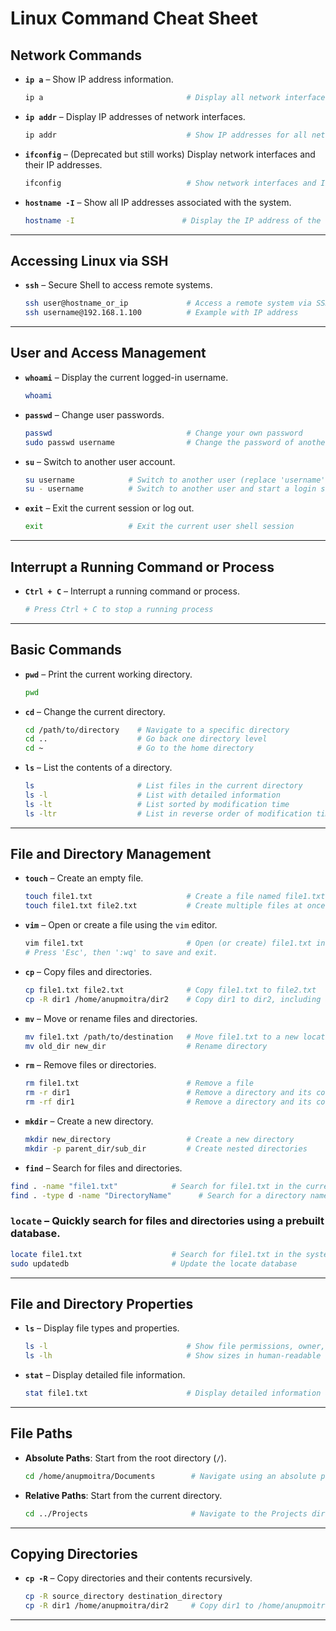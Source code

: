 # **Linux Command Cheat Sheet**  

## **Network Commands**  

- **`ip a`** – Show IP address information.  
  ```bash  
  ip a                                # Display all network interfaces and their IP addresses  
  ```

- **`ip addr`** – Display IP addresses of network interfaces.  
  ```bash  
  ip addr                             # Show IP addresses for all network interfaces  
  ```

- **`ifconfig`** – (Deprecated but still works) Display network interfaces and their IP addresses.  
  ```bash  
  ifconfig                            # Show network interfaces and IP details  
  ```

- **`hostname -I`** – Show all IP addresses associated with the system.  
  ```bash  
  hostname -I                        # Display the IP address of the system  
  ```

---

## **Accessing Linux via SSH**  

- **`ssh`** – Secure Shell to access remote systems.  
  ```bash  
  ssh user@hostname_or_ip             # Access a remote system via SSH (replace 'user' and 'hostname_or_ip')  
  ssh username@192.168.1.100          # Example with IP address  
  ```

---

## **User and Access Management**  

- **`whoami`** – Display the current logged-in username.  
  ```bash  
  whoami  
  ```

- **`passwd`** – Change user passwords.  
  ```bash  
  passwd                              # Change your own password  
  sudo passwd username                # Change the password of another user (requires sudo)  
  ```

- **`su`** – Switch to another user account.  
  ```bash  
  su username            # Switch to another user (replace 'username' with the desired user)  
  su - username          # Switch to another user and start a login shell  
  ```

- **`exit`** – Exit the current session or log out.  
  ```bash  
  exit                   # Exit the current user shell session  
  ```

---

## **Interrupt a Running Command or Process**  

- **`Ctrl + C`** – Interrupt a running command or process.  
  ```bash  
  # Press Ctrl + C to stop a running process  
  ```

---

## **Basic Commands**  

- **`pwd`** – Print the current working directory.  
  ```bash  
  pwd  
  ```

- **`cd`** – Change the current directory.  
  ```bash  
  cd /path/to/directory    # Navigate to a specific directory  
  cd ..                    # Go back one directory level  
  cd ~                     # Go to the home directory  
  ```

- **`ls`** – List the contents of a directory.  
  ```bash  
  ls                       # List files in the current directory  
  ls -l                    # List with detailed information  
  ls -lt                   # List sorted by modification time  
  ls -ltr                  # List in reverse order of modification time  
  ```

---

## **File and Directory Management**  

- **`touch`** – Create an empty file.  
  ```bash  
  touch file1.txt                     # Create a file named file1.txt  
  touch file1.txt file2.txt           # Create multiple files at once  
  ```

- **`vim`** – Open or create a file using the `vim` editor.  
  ```bash  
  vim file1.txt                       # Open (or create) file1.txt in vim editor  
  # Press 'Esc', then ':wq' to save and exit.  
  ```

- **`cp`** – Copy files and directories.  
  ```bash  
  cp file1.txt file2.txt              # Copy file1.txt to file2.txt  
  cp -R dir1 /home/anupmoitra/dir2    # Copy dir1 to dir2, including all subdirectories and files  
  ```

- **`mv`** – Move or rename files and directories.  
  ```bash  
  mv file1.txt /path/to/destination   # Move file1.txt to a new location  
  mv old_dir new_dir                  # Rename directory  
  ```

- **`rm`** – Remove files or directories.  
  ```bash  
  rm file1.txt                        # Remove a file  
  rm -r dir1                          # Remove a directory and its contents
  rm -rf dir1                         # Remove a directory and its contents without confirmation, even for write-protected files  
  ```

- **`mkdir`** – Create a new directory.  
  ```bash  
  mkdir new_directory                 # Create a new directory  
  mkdir -p parent_dir/sub_dir         # Create nested directories  
  ```

- **`find`** – Search for files and directories.

```bash
find . -name "file1.txt"            # Search for file1.txt in the current directory (.)
find . -type d -name "DirectoryName"      # Search for a directory name in the current directory (.)
```

### **`locate`** – Quickly search for files and directories using a prebuilt database.

```bash
locate file1.txt                    # Search for file1.txt in the system's database
sudo updatedb                       # Update the locate database
```

---

## **File and Directory Properties**  

- **`ls`** – Display file types and properties.  
  ```bash  
  ls -l                               # Show file permissions, owner, group, and size  
  ls -lh                              # Show sizes in human-readable format  
  ```

- **`stat`** – Display detailed file information.  
  ```bash  
  stat file1.txt                      # Display detailed information about file1.txt  
  ```

---

## **File Paths**  

- **Absolute Paths**: Start from the root directory (`/`).  
  ```bash  
  cd /home/anupmoitra/Documents        # Navigate using an absolute path  
  ```

- **Relative Paths**: Start from the current directory.  
  ```bash  
  cd ../Projects                       # Navigate to the Projects directory in the parent directory  
  ```

---

## **Copying Directories**  

- **`cp -R`** – Copy directories and their contents recursively.  
  ```bash  
  cp -R source_directory destination_directory  
  cp -R dir1 /home/anupmoitra/dir2     # Copy dir1 to /home/anupmoitra/dir2  
  ```

---
